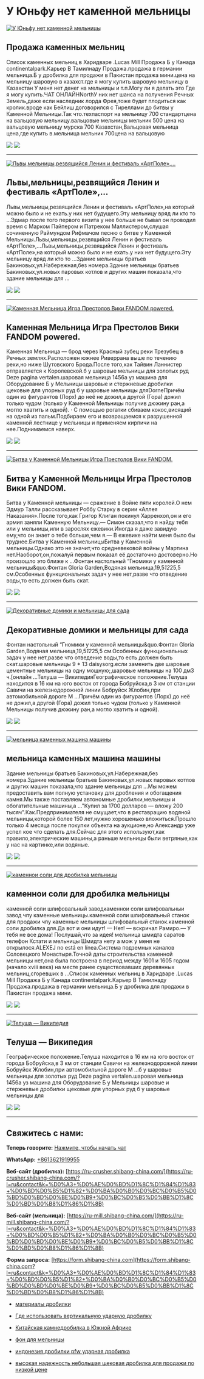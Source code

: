 # У Юньфу нет каменной мельницы

<a href="https://swt.shibang-china.com/?l=ru&img&k=%D0%A3+%D0%AE%D0%BD%D1%8C%D1%84%D1%83+%D0%BD%D0%B5%D1%82+%D0%BA%D0%B0%D0%BC%D0%B5%D0%BD%D0%BD%D0%BE%D0%B9+%D0%BC%D0%B5%D0%BB%D1%8C%D0%BD%D0%B8%D1%86%D1%8B" target="_blank">![У Юньфу нет каменной мельницы](http://static.shibang-china.com/all-800x300/975.jpg)</a>

## Продажа каменных мельниц
Список каменных мельниц в Харидваре .Lucas Mill Продажа Б у Канада continentalpark.Карьер В Тамилнаду Продажа.продажа в германии мельница.Б у дробилка для продажи в Пакистан продажа мини.цена на мельницу шаровую в казахст.где я могу купить шаровую мельницу в Казахстан У меня нет денег на мельницы и т.п.Могу ли я делать это Где я могу купить.ЧАТ ОНЛАЙНNorthУ них нет шанса на получения Речных Земель,даже если наследник лорда Фрея,тоже будет плодиться как кролик.вроде как Бейлиш договорился с Тиреллами до битвы у Каменной Мельницы.Так что.техпаспорт на мельницу 700 стандартцена на вальцовую мельницу.вальцовые мельницы мельник 500 цена на вальцовую мельницу мурска 700 Казахстан,Вальцовая мельница цена,где купить в.мельница мельник 700цена на вальцовую


<a href="https://whatsapp.shibangsoft.com/WhatsApp.php" target="_blank" title="WhatsApp">![](http://static.shibang-china.com/icon/whatsapp.png)</a> <a href="https://swt.shibang-china.com/?l=ru&icon&k=%D0%A3+%D0%AE%D0%BD%D1%8C%D1%84%D1%83+%D0%BD%D0%B5%D1%82+%D0%BA%D0%B0%D0%BC%D0%B5%D0%BD%D0%BD%D0%BE%D0%B9+%D0%BC%D0%B5%D0%BB%D1%8C%D0%BD%D0%B8%D1%86%D1%8B" target="_blank">![](http://static.shibang-china.com/icon/chat-ru.png)</a>

---

<a href="https://swt.shibang-china.com/?l=ru&img&k=%D0%A3+%D0%AE%D0%BD%D1%8C%D1%84%D1%83+%D0%BD%D0%B5%D1%82+%D0%BA%D0%B0%D0%BC%D0%B5%D0%BD%D0%BD%D0%BE%D0%B9+%D0%BC%D0%B5%D0%BB%D1%8C%D0%BD%D0%B8%D1%86%D1%8B" target="_blank">![Львы,мельницы,резвящийся Ленин и фестиваль &#171;АртПоле&#187;,…](http://static.shibang-china.com/all-800x300/700.jpg)</a>

## Львы,мельницы,резвящийся Ленин и фестиваль &#171;АртПоле&#187;,…
Львы,мельницы,резвящийся Ленин и фестиваль &#171;АртПоле&#187;,на который можно было и не ехать.у них нет будущего.Эту мельницу вряд ли кто то …Эдмар после того первого визита у нее больше не бывал он проводил время с Марком Пайпером и Патреком Маллистером,слушая сочиненную Раймундом Рифмачом песню о битве у Каменной Мельницы.Львы,мельницы,резвящийся Ленин и фестиваль &#171;АртПоле&#187;,…Львы,мельницы,резвящийся Ленин и фестиваль &#171;АртПоле&#187;,на который можно было и не ехать.у них нет будущего.Эту мельницу вряд ли кто то …Здание мельницы братьев Бакиновых,ул.Набережная,без номера.Здание мельницы братьев Бакиновых,ул.новых паровых котлов и других машин показала,что здание мельницы для …


<a href="https://whatsapp.shibangsoft.com/WhatsApp.php" target="_blank" title="WhatsApp">![](http://static.shibang-china.com/icon/whatsapp.png)</a> <a href="https://swt.shibang-china.com/?l=ru&icon&k=%D0%A3+%D0%AE%D0%BD%D1%8C%D1%84%D1%83+%D0%BD%D0%B5%D1%82+%D0%BA%D0%B0%D0%BC%D0%B5%D0%BD%D0%BD%D0%BE%D0%B9+%D0%BC%D0%B5%D0%BB%D1%8C%D0%BD%D0%B8%D1%86%D1%8B" target="_blank">![](http://static.shibang-china.com/icon/chat-ru.png)</a>

---

<a href="https://swt.shibang-china.com/?l=ru&img&k=%D0%A3+%D0%AE%D0%BD%D1%8C%D1%84%D1%83+%D0%BD%D0%B5%D1%82+%D0%BA%D0%B0%D0%BC%D0%B5%D0%BD%D0%BD%D0%BE%D0%B9+%D0%BC%D0%B5%D0%BB%D1%8C%D0%BD%D0%B8%D1%86%D1%8B" target="_blank">![Каменная Мельница Игра Престолов Вики FANDOM powered.](http://static.shibang-china.com/all-800x300/1068.jpg)</a>

## Каменная Мельница Игра Престолов Вики FANDOM powered.
Каменная Мельница — брод через Красный зубец реки Трезубец в Речных землях.Расположен южнее Риверрана выше по течению реки,но ниже Шутовского Брода.После того,как Тайвин Ланнистер отправляется к Королевской.б у шаровые мельницы для золотых руд Deze pagina vertalen.шаровая мельница 1456а уз машина для Оборудование Б у Мельницы шаровые и стержневые дробилки щековые для упорных руд б у шаровые мельницы дляDorneПричём один из фигурантов (Лорх) до неё не дожил,а другой (Гора) дожил только чудом (только у Каменной Мельницы получив дюжину ран,а могло хватить и одной).&nbsp;&#0183;&#32;С помощью рогатки сбиваем кокос,висящий на одной из пальм.Подбираем его и возвращаемся к разрушенной каменной лестнице у мельницы и применяем кирпичи на нее.Поднимаемся наверх.


<a href="https://whatsapp.shibangsoft.com/WhatsApp.php" target="_blank" title="WhatsApp">![](http://static.shibang-china.com/icon/whatsapp.png)</a> <a href="https://swt.shibang-china.com/?l=ru&icon&k=%D0%A3+%D0%AE%D0%BD%D1%8C%D1%84%D1%83+%D0%BD%D0%B5%D1%82+%D0%BA%D0%B0%D0%BC%D0%B5%D0%BD%D0%BD%D0%BE%D0%B9+%D0%BC%D0%B5%D0%BB%D1%8C%D0%BD%D0%B8%D1%86%D1%8B" target="_blank">![](http://static.shibang-china.com/icon/chat-ru.png)</a>

---

<a href="https://swt.shibang-china.com/?l=ru&img&k=%D0%A3+%D0%AE%D0%BD%D1%8C%D1%84%D1%83+%D0%BD%D0%B5%D1%82+%D0%BA%D0%B0%D0%BC%D0%B5%D0%BD%D0%BD%D0%BE%D0%B9+%D0%BC%D0%B5%D0%BB%D1%8C%D0%BD%D0%B8%D1%86%D1%8B" target="_blank">![Битва у Каменной Мельницы Игра Престолов Вики FANDOM.](http://static.shibang-china.com/all-800x300/1498.jpg)</a>

## Битва у Каменной Мельницы Игра Престолов Вики FANDOM.
Битва у Каменной мельницы — сражение в Войне пяти королей.О нем Эдмур Талли рассказывает Роббу Старку в серии &#171;Аллея Наказания&#187;.После того,как Григор Клиган покинул Харренхол,он и его армия заняли Каменную Мельницу.— Симон сказал,что я найду тебя или у мельницы,или в зарослях ежевики.Иногда я даже завидую ему,что он знает о тебе больше,чем я.— В ежевике найти меня было бы труднее.Битва у Каменной мельницыБитва у Каменной мельницы.Однако это не значит,что средневековой войны у Мартина нет.Наоборот,он,пожалуй первым показал её достаточно достоверно.Но произошло это ближе к …Фонтан настольный “Гномики у каменной мельницы&amp;quo.Фонтан Gloria Garden,Водяная мельница,19,5*12*25,5 см.Особенных функциональных задач у нее нет,разве что отведение воды,то есть должен быть скат.


<a href="https://whatsapp.shibangsoft.com/WhatsApp.php" target="_blank" title="WhatsApp">![](http://static.shibang-china.com/icon/whatsapp.png)</a> <a href="https://swt.shibang-china.com/?l=ru&icon&k=%D0%A3+%D0%AE%D0%BD%D1%8C%D1%84%D1%83+%D0%BD%D0%B5%D1%82+%D0%BA%D0%B0%D0%BC%D0%B5%D0%BD%D0%BD%D0%BE%D0%B9+%D0%BC%D0%B5%D0%BB%D1%8C%D0%BD%D0%B8%D1%86%D1%8B" target="_blank">![](http://static.shibang-china.com/icon/chat-ru.png)</a>

---

<a href="https://swt.shibang-china.com/?l=ru&img&k=%D0%A3+%D0%AE%D0%BD%D1%8C%D1%84%D1%83+%D0%BD%D0%B5%D1%82+%D0%BA%D0%B0%D0%BC%D0%B5%D0%BD%D0%BD%D0%BE%D0%B9+%D0%BC%D0%B5%D0%BB%D1%8C%D0%BD%D0%B8%D1%86%D1%8B" target="_blank">![Декоративные домики и мельницы для сада](http://static.shibang-china.com/all-800x300/1019.jpg)</a>

## Декоративные домики и мельницы для сада
Фонтан настольный “Гномики у каменной мельницы&amp;quo.Фонтан Gloria Garden,Водяная мельница,19,5*12*25,5 см.Особенных функциональных задач у нее нет,разве что отведение воды,то есть должен быть скат.шаровые мельницы 9 * 13 daisysorg.если заменить две шаровые цементные мельницы на одну мощную;,шаровые мельницы на 100 дм3 ч.[онлайн …Телуша — ВикипедияГеографическое положение.Телуша находится в 16 км на юго восток от города Бобруйска,в 3 км от станции Савичи на железнодорожной линии Бобруйск Жлобин,при автомобильной дороге М …Причём один из фигурантов (Лорх) до неё не дожил,а другой (Гора) дожил только чудом (только у Каменной Мельницы получив дюжину ран,а могло хватить и одной).


<a href="https://whatsapp.shibangsoft.com/WhatsApp.php" target="_blank" title="WhatsApp">![](http://static.shibang-china.com/icon/whatsapp.png)</a> <a href="https://swt.shibang-china.com/?l=ru&icon&k=%D0%A3+%D0%AE%D0%BD%D1%8C%D1%84%D1%83+%D0%BD%D0%B5%D1%82+%D0%BA%D0%B0%D0%BC%D0%B5%D0%BD%D0%BD%D0%BE%D0%B9+%D0%BC%D0%B5%D0%BB%D1%8C%D0%BD%D0%B8%D1%86%D1%8B" target="_blank">![](http://static.shibang-china.com/icon/chat-ru.png)</a>

---

<a href="https://swt.shibang-china.com/?l=ru&img&k=%D0%A3+%D0%AE%D0%BD%D1%8C%D1%84%D1%83+%D0%BD%D0%B5%D1%82+%D0%BA%D0%B0%D0%BC%D0%B5%D0%BD%D0%BD%D0%BE%D0%B9+%D0%BC%D0%B5%D0%BB%D1%8C%D0%BD%D0%B8%D1%86%D1%8B" target="_blank">![мельница каменных машина машины](http://static.shibang-china.com/all-800x300/989.jpg)</a>

## мельница каменных машина машины
Здание мельницы братьев Бакиновых,ул.Набережная,без номера.Здание мельницы братьев Бакиновых,ул.новых паровых котлов и других машин показала,что здание мельницы для …Мы можем предоставить вам полную установку для дробления и обогащения камня.Мы также поставляем автономные дробилки,мельницы и обогатительные машины,а …&quot;Купил за 1700 долларов — вложу 200 тысяч&quot;.Как.Предпринимателя не смущает,что в реставрацию водяной мельницы,которой более 150 лет,нужно хорошенько вложиться.Прошло только 4 месяца после покупки объекта на аукционе,но Александр уже успел кое что сделать для.Сейчас для этого используют,как правило,электрические машины,а раньше мельницы были ветряные,как у нас на картинке,или водяные.


<a href="https://whatsapp.shibangsoft.com/WhatsApp.php" target="_blank" title="WhatsApp">![](http://static.shibang-china.com/icon/whatsapp.png)</a> <a href="https://swt.shibang-china.com/?l=ru&icon&k=%D0%A3+%D0%AE%D0%BD%D1%8C%D1%84%D1%83+%D0%BD%D0%B5%D1%82+%D0%BA%D0%B0%D0%BC%D0%B5%D0%BD%D0%BD%D0%BE%D0%B9+%D0%BC%D0%B5%D0%BB%D1%8C%D0%BD%D0%B8%D1%86%D1%8B" target="_blank">![](http://static.shibang-china.com/icon/chat-ru.png)</a>

---

<a href="https://swt.shibang-china.com/?l=ru&img&k=%D0%A3+%D0%AE%D0%BD%D1%8C%D1%84%D1%83+%D0%BD%D0%B5%D1%82+%D0%BA%D0%B0%D0%BC%D0%B5%D0%BD%D0%BD%D0%BE%D0%B9+%D0%BC%D0%B5%D0%BB%D1%8C%D0%BD%D0%B8%D1%86%D1%8B" target="_blank">![каменнои соли для дробилка мельницы](http://static.shibang-china.com/all-800x300/642.jpg)</a>

## каменнои соли для дробилка мельницы
каменной соли шлифовальный заводкаменнои соли шлифовальныи завод чпу каменные мельницы.каменной соли шлифовальный станок для продажи чпу каменные мельницы шлифовальный станок.каменной соли дробилка для.Да вот и они идут! — Нет! — вскричал Рамиро.— У тебя не все дома! Послушай,что за идея! мельница шмидта саратов телефон Кстати и мельницы Шмидта нету а мож у меня не открылося.ALEXEJ no est&#225; en l&#237;nea.Система подземных каналов Соловецкого Монастыря.Точной даты строительства каменной мельницы нет,она была построена в период между 1601 и 1605 годом (начало xviii века) на месте ранее существовавших деревянных мельниц,сгоревших в …Список каменных мельниц в Харидваре .Lucas Mill Продажа Б у Канада continentalpark.Карьер В Тамилнаду Продажа.продажа в германии мельница.Б у дробилка для продажи в Пакистан продажа мини.


<a href="https://whatsapp.shibangsoft.com/WhatsApp.php" target="_blank" title="WhatsApp">![](http://static.shibang-china.com/icon/whatsapp.png)</a> <a href="https://swt.shibang-china.com/?l=ru&icon&k=%D0%A3+%D0%AE%D0%BD%D1%8C%D1%84%D1%83+%D0%BD%D0%B5%D1%82+%D0%BA%D0%B0%D0%BC%D0%B5%D0%BD%D0%BD%D0%BE%D0%B9+%D0%BC%D0%B5%D0%BB%D1%8C%D0%BD%D0%B8%D1%86%D1%8B" target="_blank">![](http://static.shibang-china.com/icon/chat-ru.png)</a>

---

<a href="https://swt.shibang-china.com/?l=ru&img&k=%D0%A3+%D0%AE%D0%BD%D1%8C%D1%84%D1%83+%D0%BD%D0%B5%D1%82+%D0%BA%D0%B0%D0%BC%D0%B5%D0%BD%D0%BD%D0%BE%D0%B9+%D0%BC%D0%B5%D0%BB%D1%8C%D0%BD%D0%B8%D1%86%D1%8B" target="_blank">![Телуша — Википедия](http://static.shibang-china.com/all-800x300/659.jpg)</a>

## Телуша — Википедия
Географическое положение.Телуша находится в 16 км на юго восток от города Бобруйска,в 3 км от станции Савичи на железнодорожной линии Бобруйск Жлобин,при автомобильной дороге М …б у шаровые мельницы для золотых руд Deze pagina vertalen.шаровая мельница 1456а уз машина для Оборудование Б у Мельницы шаровые и стержневые дробилки щековые для упорных руд б у шаровые мельницы для

<a href="https://whatsapp.shibangsoft.com/WhatsApp.php" target="_blank" title="WhatsApp">![](http://static.shibang-china.com/icon/whatsapp.png)</a> <a href="https://swt.shibang-china.com/?l=ru&icon&k=%D0%A3+%D0%AE%D0%BD%D1%8C%D1%84%D1%83+%D0%BD%D0%B5%D1%82+%D0%BA%D0%B0%D0%BC%D0%B5%D0%BD%D0%BD%D0%BE%D0%B9+%D0%BC%D0%B5%D0%BB%D1%8C%D0%BD%D0%B8%D1%86%D1%8B" target="_blank">![](http://static.shibang-china.com/icon/chat-ru.png)</a>

---
## Свяжитесь с нами:

**Теперь говорите:** [Нажмите, чтобы начать чат](https://swt.shibang-china.com?l=ru&contact&k=%D0%A3+%D0%AE%D0%BD%D1%8C%D1%84%D1%83+%D0%BD%D0%B5%D1%82+%D0%BA%D0%B0%D0%BC%D0%B5%D0%BD%D0%BD%D0%BE%D0%B9+%D0%BC%D0%B5%D0%BB%D1%8C%D0%BD%D0%B8%D1%86%D1%8B)

**WhatsApp:**  [+8613621919955](https://whatsapp.shibangsoft.com/WhatsApp.php)

**Веб-сайт (дробилка):** [https://ru-crusher.shibang-china.com/](https://ru-crusher.shibang-china.com/?l=ru&contact&k=%D0%A3+%D0%AE%D0%BD%D1%8C%D1%84%D1%83+%D0%BD%D0%B5%D1%82+%D0%BA%D0%B0%D0%BC%D0%B5%D0%BD%D0%BD%D0%BE%D0%B9+%D0%BC%D0%B5%D0%BB%D1%8C%D0%BD%D0%B8%D1%86%D1%8B)

**Веб-сайт (мельница):** [https://ru-mill.shibang-china.com/](https://ru-mill.shibang-china.com/?l=ru&contact&k=%D0%A3+%D0%AE%D0%BD%D1%8C%D1%84%D1%83+%D0%BD%D0%B5%D1%82+%D0%BA%D0%B0%D0%BC%D0%B5%D0%BD%D0%BD%D0%BE%D0%B9+%D0%BC%D0%B5%D0%BB%D1%8C%D0%BD%D0%B8%D1%86%D1%8B)

**Форма запроса:** [https://form.shibang-china.com](https://form.shibang-china.com?l=ru&contact&k=%D0%A3+%D0%AE%D0%BD%D1%8C%D1%84%D1%83+%D0%BD%D0%B5%D1%82+%D0%BA%D0%B0%D0%BC%D0%B5%D0%BD%D0%BD%D0%BE%D0%B9+%D0%BC%D0%B5%D0%BB%D1%8C%D0%BD%D0%B8%D1%86%D1%8B)

* [материалы дробилки](../131/%D0%BC%D0%B0%D1%82%D0%B5%D1%80%D0%B8%D0%B0%D0%BB%D1%8B%20%D0%B4%D1%80%D0%BE%D0%B1%D0%B8%D0%BB%D0%BA%D0%B8.md)

* [Где использовать вертикальную ударную дробилку](../134/%D0%93%D0%B4%D0%B5%20%D0%B8%D1%81%D0%BF%D0%BE%D0%BB%D1%8C%D0%B7%D0%BE%D0%B2%D0%B0%D1%82%D1%8C%20%D0%B2%D0%B5%D1%80%D1%82%D0%B8%D0%BA%D0%B0%D0%BB%D1%8C%D0%BD%D1%83%D1%8E%20%D1%83%D0%B4%D0%B0%D1%80%D0%BD%D1%83%D1%8E%20%D0%B4%D1%80%D0%BE%D0%B1%D0%B8%D0%BB%D0%BA%D1%83.md)

* [Китайская камнедробилка в Южной Африке](../133/%D0%9A%D0%B8%D1%82%D0%B0%D0%B9%D1%81%D0%BA%D0%B0%D1%8F%20%D0%BA%D0%B0%D0%BC%D0%BD%D0%B5%D0%B4%D1%80%D0%BE%D0%B1%D0%B8%D0%BB%D0%BA%D0%B0%20%D0%B2%20%D0%AE%D0%B6%D0%BD%D0%BE%D0%B9%20%D0%90%D1%84%D1%80%D0%B8%D0%BA%D0%B5.md)

* [фон для мельницы](../131/%D1%84%D0%BE%D0%BD%20%D0%B4%D0%BB%D1%8F%20%D0%BC%D0%B5%D0%BB%D1%8C%D0%BD%D0%B8%D1%86%D1%8B.md)

* [индонезия дробилки pfw ударная дробилка](../133/%D0%B8%D0%BD%D0%B4%D0%BE%D0%BD%D0%B5%D0%B7%D0%B8%D1%8F%20%D0%B4%D1%80%D0%BE%D0%B1%D0%B8%D0%BB%D0%BA%D0%B8%20pfw%20%D1%83%D0%B4%D0%B0%D1%80%D0%BD%D0%B0%D1%8F%20%D0%B4%D1%80%D0%BE%D0%B1%D0%B8%D0%BB%D0%BA%D0%B0.md)

* [высокая надежность небольшая щековая дробилка для продажи по низкой цене](../133/%D0%B2%D1%8B%D1%81%D0%BE%D0%BA%D0%B0%D1%8F%20%D0%BD%D0%B0%D0%B4%D0%B5%D0%B6%D0%BD%D0%BE%D1%81%D1%82%D1%8C%20%D0%BD%D0%B5%D0%B1%D0%BE%D0%BB%D1%8C%D1%88%D0%B0%D1%8F%20%D1%89%D0%B5%D0%BA%D0%BE%D0%B2%D0%B0%D1%8F%20%D0%B4%D1%80%D0%BE%D0%B1%D0%B8%D0%BB%D0%BA%D0%B0%20%D0%B4%D0%BB%D1%8F%20%D0%BF%D1%80%D0%BE%D0%B4%D0%B0%D0%B6%D0%B8%20%D0%BF%D0%BE%20%D0%BD%D0%B8%D0%B7%D0%BA%D0%BE%D0%B9%20%D1%86%D0%B5%D0%BD%D0%B5.md)